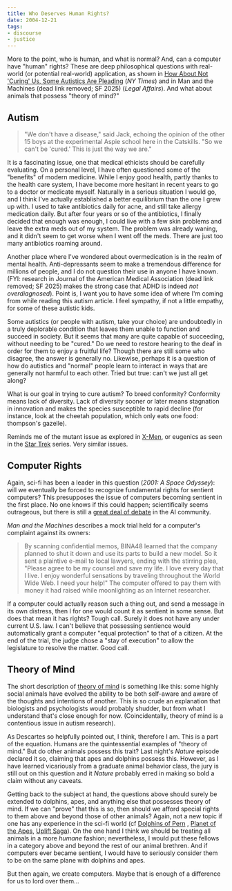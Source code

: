 ```yaml
---
title: Who Deserves Human Rights?
date: 2004-12-21
tags:
- discourse
- justice
---
```


More to the point, who is human, and what is normal? And, can a computer have
"human" rights? These are deep philosophical questions with real-world (or
potential real-world) application, as shown in [How About Not 'Curing' Us, Some
Autistics Are Pleading](https://www.nytimes.com/2004/12/20/health/20autism.html)
(_NY Times_) and in Man and the Machines (dead link removed; SF 2025) (_Legal
Affairs_). And what about animals that possess "theory of mind?"

<!-- truncate -->

## Autism

> "We don't have a disease," said Jack, echoing the opinion of the other 15 boys
> at the experimental Aspie school here in the Catskills. "So we can't be
> 'cured.' This is just the way we are."

It is a fascinating issue, one that medical ethicists should be carefully
evaluating. On a personal level, I have often questioned some of the "benefits"
of modern medicine. While I enjoy good health, partly thanks to the health care
system, I have become more hesitant in recent years to go to a doctor or
medicate myself. Naturally in a serious situation I would go, and I think I've
actually established a better equilibrium than the one I grew up with. I used to
take antibiotics daily for acne, and still take allergy medication daily. But
after four years or so of the antibiotics, I finally decided that enough was
enough, I could live with a few skin problems and leave the extra meds out of my
system. The problem was already waning, and it didn't seem to get worse when I
went off the meds. There are just too many antibiotics roaming around.

Another place where I've wondered about overmedication is in the realm of mental
health. Anti-depressants seem to make a tremendous difference for millions of
people, and I do not question their use in anyone I have known. (FYI: research
in Journal of the American Medical Association (dead link removed; SF 2025)
makes the strong case that ADHD is indeed _not overdiagnosed_). Point is, I want
you to have some idea of where I'm coming from while reading this autism
article. I feel sympathy, if not a little empathy, for some of these autistic
kids.

Some autistics (or people with autism, take your choice) are undoubtedly in a
truly deplorable condition that leaves them unable to function and succeed in
society. But it seems that many are quite capable of succeeding, without needing
to be "cured." Do we need to restore hearing to the deaf in order for them to
enjoy a fruitful life? Though there are still some who disagree, the answer is
generally no. Likewise, perhaps it is a question of how do autistics and
"normal" people learn to interact in ways that are generally not harmful to each
other. Tried but true: can't we just all get along?

What is our goal in trying to cure autism? To breed conformity? Conformity means
lack of diversity. Lack of diversity sooner or later means stagnation in
innovation and makes the species susceptible to rapid decline (for instance,
look at the cheetah population, which only eats one food: thompson's gazelle).

Reminds me of the mutant issue as explored in [X-Men](https://www.imdb.com/title/tt0120903/plotsummary), or eugenics as
seen in the [Star Trek](https://memory-alpha.fandom.com/wiki/Eugenics_Wars)
series. Very similar issues.

## Computer Rights

Again, sci-fi has been a leader in this question (_2001: A Space Odyssey_): will we eventually be forced to recognize fundamental rights for
sentient computers? This presupposes the issue of computers becoming sentient in
the first place. No one knows if this could happen; scientifically seems
outrageous, but there is still a [great deal of
debate](https://en.wikipedia.org/wiki/Artificial_intelligence) in the AI community.

_Man and the Machines_ describes a mock trial held for a computer's complaint
against its owners:

> By scanning confidential memos, BINA48 learned that the company planned to shut
> it down and use its parts to build a new model. So it sent a plaintive e-mail
> to local lawyers, ending with the stirring plea, "Please agree to be my
> counsel and save my life. I love every day that I live. I enjoy wonderful
> sensations by traveling throughout the World Wide Web. I need your help!" The
> computer offered to pay them with money it had raised while moonlighting as an
> Internet researcher.

If a computer could actually reason such a thing out, and send a message in its
own distress, then I for one would count it as sentient in some sense. But does
that mean it has rights? Tough call. Surely it does not have any under current
U.S. law. I can't believe that possessing sentience would automatically grant a
computer "equal protection" to that of a citizen. At the end of the trial, the
judge chose a "stay of execution" to allow the legislature to resolve the
matter. Good call.

## Theory of Mind

The short description of [theory of mind](https://en.wikipedia.org/wiki/Theory_of_mind) is
something like this: some highly social animals have evolved the ability to be
both self-aware and aware of the thoughts and intentions of another. This is so
crude an explanation that biologists and psychologists would probably shudder,
but from what I understand that's close enough for now. (Coincidentally, theory
of mind is a contentious issue in autism research).

As Descartes so helpfully pointed out, I think, therefore I am. This is a part
of the equation. Humans are the quintessential examples of "theory of mind." But
do other animals possess this trait? Last night's _Nature_ episode declared it
so, claiming that apes and dolphins possess this. However, as I have learned
vicariously from a graduate animal behavior class, the jury is still out on this
question and it _Nature_ probably erred in making so bold a claim without any
caveats.

Getting back to the subject at hand, the questions above should surely be
extended to dolphins, apes, and anything else that possesses theory of mind. If
we can "prove" that this is so, then should we afford special rights to them
above and beyond those of other animals? Again, not a new topic if one has any
experience in the sci-fi world (cf [Dolphins of Pern](http://www.amazon.com/exec/obidos/tg/detail/-/0345368959/qid=1103608869/sr=8-2/ref=sr_8_xs_ap_i2_xgl14/002-5699269-9682460?v=glance&amp;s=books&amp;n=507846) , [Planet of the Apes](https://www.movieprop.com/tvandmovie/PlanetoftheApes/planetoftheapes.htm), [Uplift Saga](https://www.goodreads.com/series/41134-the-uplift-saga)). On the one
hand I think we should be treating all animals in a more _humane_ fashion;
nevertheless, I would put these fellows in a category above and beyond the rest
of our animal brethren. And if computers ever became sentient, I would have to
seriously consider them to be on the same plane with dolphins and apes.

But then again, we create computers. Maybe that is enough of a difference for us
to lord over them&hellip;
